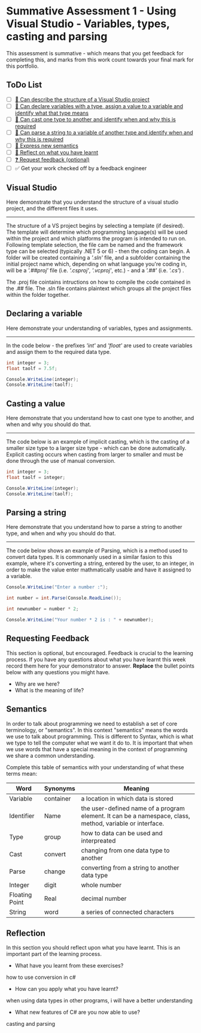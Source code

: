 # Summative Assessment 1 - Using Visual Studio - Variables, types, casting and parsing

This assessment is summative - which means that you get feedback for completing this, and marks from this work count towards your final mark for this portfolio.

## ToDo List

- [ ] [:key: Can describe the structure of a Visual Studio project](#visual-studio)
- [ ] [:key: Can declare variables with a type, assign a value to a variable and identify what that type means](#declaring-a-variable)
- [ ] [:key: Can cast one type to another and identify when and why this is required](#casting-a-value)
- [ ] [:key: Can parse a string to a variable of another type and identify when and why this is required](#parsing-a-string)
- [ ] [:speech_balloon: Express new semantics](#semantics)
- [ ] [:thought_balloon: Reflect on what you have learnt](#reflection)
- [ ] [:question: Request feedback (optional)](#requesting-feedback)
- [ ] :white_check_mark: Get your work checked off by a feedback engineer

## Visual Studio

Here demonstrate that you understand the structure of a visual studio project, and the different files it uses.

--------------------------

The structure of a VS project begins by selecting a template (if desired). The template will determine which programming language(s) will be used within the project and which platforms the program is intended to run on. Following template selection, the file cam be named and the framework type can be selected (typically .NET 5 or 6) - then the coding can begin.
A folder will be created containing a *'.sln'* file, and a subfolder containing the initial project name which, depending on what language you're coding in, will be a *'.##proj'* file (i.e. *'.csproj'*, *'.vcproj'*, etc.) - and a *'.##'* (i.e. *'.cs'*) .

The .proj file cointains intructions on how to compile the code contained in the .## file.
The .sln file contains plaintext which groups all the project files within the folder together.

## Declaring a variable

Here demonstrate your understanding of variables, types and assignments.

--------------------------
In the code below - the prefixes *'int'* and *'float'* are used to create variables and assign them to the required data type.
```cs
int integer = 3;
float taolf = 7.5f;

Console.WriteLine(integer);
Console.WriteLine(taolf);
```


## Casting a value

Here demonstrate that you understand how to cast one type to another, and when and why you should do that.

--------------------------
The code below is an example of implicit casting, which is the casting of a smaller size type to a larger size type - which can be done automatically. Explicit casting occurs when casting from larger to smaller and must be done through the use of manual conversion.
```cs
int integer = 3;
float taolf = integer;

Console.WriteLine(integer);
Console.WriteLine(taolf);
```


## Parsing a string

Here demonstrate that you understand how to parse a string to another type, and when and why you should do that.

--------------------------
The code below shows an example of Parsing, which is a method used to convert data types. It is commonanly used in a similar fasion to this example, where it's converting a string, entered by the user, to an integer, in order to make the value enter mathmatically usable and have it assigned to a variable.

```cs
Console.WriteLine("Enter a number :");

int number = int.Parse(Console.ReadLine());

int newnumber = number * 2;

Console.WriteLine("Your number * 2 is : " + newnumber);
```

## Requesting Feedback

This section is optional, but encouraged. Feedback is crucial to the learning process. If you have any questions about what you have learnt this week record them here for your demonstrator to answer. **Replace** the bullet points below with any questions you might have.
- Why are we here?
- What is the meaning of life?

## Semantics

In order to talk about programming we need to establish a set of core terminology, or "semantics". In this context "semantics" means the words we use to talk about programming. This is different to Syntax, which is what we type to tell the computer what we want it do to. It is important that when we use words that have
a special meaning in the context of programming we share a common understanding.

Complete this table of semantics with your understanding of what these terms mean:

| Word | Synonyms | Meaning |
|---|---|---|
|Variable|container|a location in which data is stored|
|Identifier| Name | the user-defined name of a program element. It can be a namespace, class, method, variable or interface.|
|Type|group| how to data can be used and interpreated|
|Cast|convert|changing from one data type to another |
|Parse|change|converting from a string to another data type|
|Integer|digit|whole number |
|Floating Point|Real| decimal number|
|String|word|a series of connected characters |

## Reflection
In this section you should reflect upon what you have learnt. This is an important part of the learning process.
- What have you learnt from these exercises?

how to use conversion in c#
- How can you apply what you have learnt?

when using data types in other programs, i will have a better understanding
- What new features of C# are you now able to use?

casting and parsing
